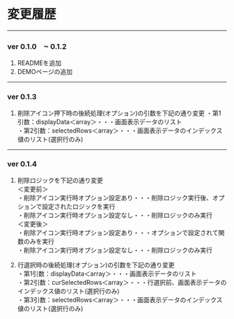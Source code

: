 # 変更履歴
*****

### ver 0.1.0　~ 0.1.2
1) READMEを追加  
2) DEMOページの追加  
*****

### ver 0.1.3  
1) 削除アイコン押下時の後続処理(オプション)の引数を下記の通り変更
・第1引数：displayData＜array＞・・・画面表示データのリスト  
  ・第2引数：selectedRows＜array＞・・・画面表示データのインデックス値のリスト(選択行のみ)
*****

### ver 0.1.4  
1) 削除ロジックを下記の通り変更  
＜変更前＞  
・削除アイコン実行時オプション設定あり・・・削除ロジック実行後、オプションで設定されたロジックを実行  
  ・削除アイコン実行時オプション設定なし・・・削除ロジックのみ実行  
＜変更後＞  
・削除アイコン実行時オプション設定あり・・・オプションで設定されて関数のみを実行  
  ・削除アイコン実行時オプション設定なし・・・削除ロジックのみ実行  
  
2) 行選択時の後続処理(オプション)の引数を下記の通り変更  
・第1引数：displayData＜array＞・・・画面表示データのリスト  
 ・第2引数：curSelectedRows＜array＞・・・行選択前、画面表示データのインデックス値のリスト(選択行のみ)  
  ・第3引数：selectedRows＜array＞・・・画面表示データのインデックス値のリスト(選択行のみ)  
